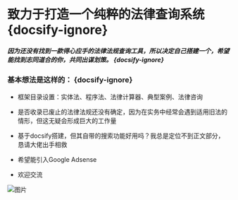 
# 致力于打造一个纯粹的法律查询系统  {docsify-ignore}


##### 因为还没有找到一款得心应手的法律法规查询工具，所以决定自己搭建一个，希望能找到志同道合的你，共同出谋划策。 {docsify-ignore}

 ### 基本想法是这样的：  {docsify-ignore}

+ 框架目录设置：实体法、程序法、法律计算器、典型案例、法律咨询
 
+ 是否收录已废止的法律法规还没有确定，因为在实务中经常会遇到适用旧法的情形，但这无疑会形成巨大的工作量
 
+ 基于docsify搭建，但其自带的搜索功能好用吗？我总是定位不到正文部分，恳请大佬出手相救

+ 希望能引入Google Adsense

+ 欢迎交流

![图片](imgs/扫码_搜索联合传播样式-白色版.png)
